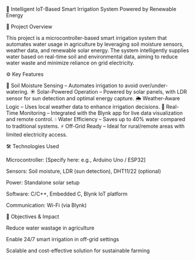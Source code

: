 🌱 Intelligent IoT-Based Smart Irrigation System Powered by Renewable Energy

📌 Project Overview

This project is a microcontroller-based smart irrigation system that automates water usage in agriculture by leveraging soil moisture sensors, weather data, and renewable solar energy. The system intelligently supplies water based on real-time soil and environmental data, aiming to reduce water waste and minimize reliance on grid electricity.

⚙️ Key Features

🌿 Soil Moisture Sensing – Automates irrigation to avoid over/under-watering.
☀️ Solar-Powered Operation – Powered by solar panels, with LDR sensor for sun detection and optimal energy capture.
🌦️ Weather-Aware Logic – Uses local weather data to enhance irrigation decisions.
📲 Real-Time Monitoring – Integrated with the Blynk app for live data visualization and remote control.
💧 Water Efficiency – Saves up to 40% water compared to traditional systems.
⚡ Off-Grid Ready – Ideal for rural/remote areas with limited electricity access.

🛠️ Technologies Used

Microcontroller: [Specify here: e.g., Arduino Uno / ESP32]

Sensors: Soil moisture, LDR (sun detection), DHT11/22 (optional)

Power: Standalone solar setup

Software: C/C++, Embedded C, Blynk IoT platform

Communication: Wi-Fi (via Blynk)

🎯 Objectives & Impact

Reduce water wastage in agriculture

Enable 24/7 smart irrigation in off-grid settings

Scalable and cost-effective solution for sustainable farming
